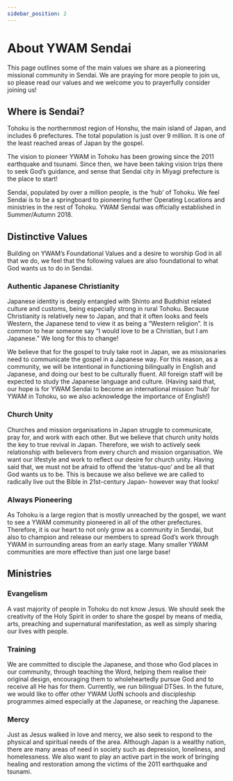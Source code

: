 ```yaml
---
sidebar_position: 2
---
```


# About YWAM Sendai

This page outlines some of the main values we share as a pioneering missional community in Sendai. We are praying for more people to join us, so please read our values and we welcome you to prayerfully consider joining us!

## Where is Sendai?

Tohoku is the northernmost region of Honshu, the main island of Japan, and includes 6 prefectures. The total population is just over 9 million. It is one of the least reached areas of Japan by the gospel. 

The vision to pioneer YWAM in Tohoku has been growing since the 2011 earthquake and tsunami. Since then, we have been taking vision trips there to seek God’s guidance, and sense that Sendai city in Miyagi prefecture is the place to start!

Sendai, populated by over a million people, is the ‘hub’ of Tohoku. We feel Sendai is to be a springboard to pioneering further Operating Locations and ministries in the rest of Tohoku. YWAM Sendai was officially established in Summer/Autumn 2018.

## Distinctive Values

Building on YWAM’s Foundational Values and a desire to worship God in all that we do, we feel that the following values are also foundational to what God wants us to do in Sendai.

### Authentic Japanese Christianity

Japanese identity is deeply entangled with Shinto and Buddhist related culture and customs, being especially strong in rural Tohoku. Because Christianity is relatively new to Japan, and that it often looks and feels Western, the Japanese tend to view it as being a “Western religion”. It is common to hear someone say “I would love to be a Christian, but I am Japanese.” We long for this to change!

We believe that for the gospel to truly take root in Japan, we as missionaries need to communicate the gospel in a Japanese way. For this reason, as a community, we will be intentional in functioning bilingually in English and Japanese, and doing our best to be culturally fluent. All foreign staff will be expected to study the Japanese language and culture. (Having said that, our hope is for YWAM Sendai to become an international mission ‘hub’ for YWAM in Tohoku, so we also acknowledge the importance of English!)

### Church Unity

Churches and mission organisations in Japan struggle to communicate, pray for, and work with each other. But we believe that church unity holds the key to true revival in Japan. Therefore, we wish to actively seek relationship with believers from every church and mission organisation. We want our lifestyle and work to reflect our desire for church unity. Having said that, we must not be afraid to offend the ‘status-quo’ and be all that God wants us to be. This is because we also believe we are called to radically live out the Bible in 21st-century Japan- however way that looks!

### Always Pioneering

As Tohoku is a large region that is mostly unreached by the gospel, we want to see a YWAM community pioneered in all of the other prefectures. Therefore, it is our heart to not only grow as a community in Sendai, but also to champion and release our members to spread God’s work through YWAM in surrounding areas from an early stage. Many smaller YWAM communities are more effective than just one large base!

## Ministries

### Evangelism

A vast majority of people in Tohoku do not know Jesus. We should seek the creativity of the Holy Spirit in order to share the gospel by means of media, arts, preaching and supernatural manifestation, as well as simply sharing our lives with people.

### Training

We are committed to disciple the Japanese, and those who God places in our community, through teaching the Word, helping them realise their original design, encouraging them to wholeheartedly pursue God and to receive all He has for them. Currently, we run bilingual DTSes. In the future, we would like to offer other YWAM UofN schools and discipleship programmes aimed especially at the Japanese, or reaching the Japanese.

### Mercy

Just as Jesus walked in love and mercy, we also seek to respond to the physical and spiritual needs of the area. Although Japan is a wealthy nation, there are many areas of need in society such as depression, loneliness, and homelessness. We also want to play an active part in the work of bringing healing and restoration among the victims of the 2011 earthquake and tsunami.